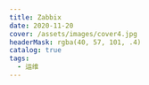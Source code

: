 ```yaml
---
title: Zabbix
date: 2020-11-20
cover: /assets/images/cover4.jpg
headerMask: rgba(40, 57, 101, .4)
catalog: true
tags:
  - 运维
---
```

